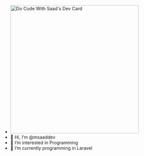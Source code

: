 - <a href="https://app.daily.dev/msaadfiji"><img src="https://api.daily.dev/devcards/f422d7b02c114d2b944219c42529c925.png?r=iml" width="400" alt="Do Code With Saad's Dev Card"/></a>
- 👋 Hi, I’m @msaaddev
- 👀 I’m interested in Programming 
- 🌱 I’m currently programming in Laravel

<!---
msaaddev/msaaddev is a ✨ special ✨ repository because its `README.md` (this file) appears on your GitHub profile.
You can click the Preview link to take a look at your changes.
--->
